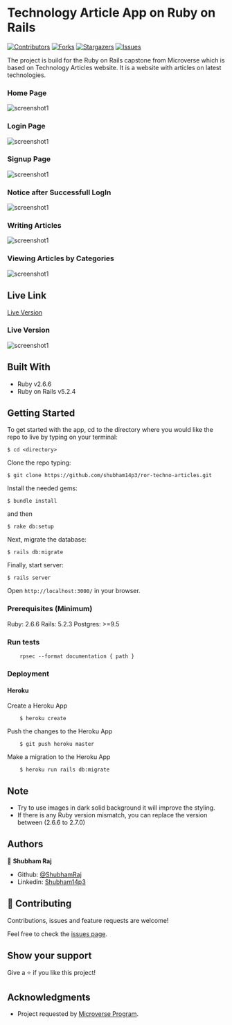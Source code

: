 # Technology Article App on Ruby on Rails

[![Contributors][contributors-shield]][contributors-url]
[![Forks][forks-shield]][forks-url]
[![Stargazers][stars-shield]][stars-url]
[![Issues][issues-shield]][issues-url]

The project is build for the Ruby on Rails capstone from Microverse which is based on Technology Articles website. It is a website with articles on latest technologies.

### Home Page

![screenshot1](app/assets/images/screenshot01.PNG)

### Login Page

![screenshot1](app/assets/images/screenshot06.PNG)

### Signup Page

![screenshot1](app/assets/images/screenshot02.PNG)

### Notice after Successfull LogIn

![screenshot1](app/assets/images/screenshot03.PNG)

### Writing Articles

![screenshot1](app/assets/images/screenshot04.PNG)

### Viewing Articles by Categories

![screenshot1](app/assets/images/screenshot05.PNG)

## Live Link

[Live Version](https://polar-tundra-57268.herokuapp.com/login)

### Live Version

![screenshot1](app/assets/images/screenshot07.PNG)

## Built With

- Ruby v2.6.6
- Ruby on Rails v5.2.4

## Getting Started

To get started with the app, cd to the directory where you would like the repo to live by typing on your terminal:

```
$ cd <directory>
```

Clone the repo typing:

```
$ git clone https://github.com/shubham14p3/ror-techno-articles.git
```

Install the needed gems:

```
$ bundle install
```

and then

```
$ rake db:setup

```


Next, migrate the database:

```
$ rails db:migrate
```

Finally, start server:

```
$ rails server
```

Open `http://localhost:3000/` in your browser.

### Prerequisites (Minimum)

Ruby: 2.6.6
Rails: 5.2.3
Postgres: >=9.5

### Run tests

```
    rpsec --format documentation { path }
```


### Deployment

#### Heroku

  Create a Heroku App

  ```
      $ heroku create
  ```
  Push the changes to the Heroku App

  ```
      $ git push heroku master
  ```

  Make a migration to the Heroku App

  ```
      $ heroku run rails db:migrate
  ```
## Note

- Try to use images in dark solid background it will improve the styling.
- If there is any Ruby version mismatch, you can replace the version between (2.6.6 to 2.7.0)

## Authors

👤 **Shubham Raj**

- Github: [@ShubhamRaj](https://github.com/shubham14p3)
- Linkedin: [Shubham14p3](https://www.linkedin.com/in/shubham14p3/)

## 🤝 Contributing

Contributions, issues and feature requests are welcome!

Feel free to check the [issues page](https://github.com/shubham14p3/ror-techno-articles/issues).

## Show your support

Give a ⭐️ if you like this project!

## Acknowledgments

- Project requested by [Microverse Program](https://www.microverse.org/).



<!-- MARKDOWN LINKS & IMAGES -->

[contributors-shield]: https://img.shields.io/github/contributors/shubham14p3/members-only.svg?style=flat-square
[contributors-url]: https://github.com/shubham14p3/ror-techno-articles/graphs/contributors
[forks-shield]: https://img.shields.io/github/forks/shubham14p3/members-only.svg?style=flat-square
[forks-url]: https://github.com/shubham14p3/ror-techno-articles/network/members
[stars-shield]: https://img.shields.io/github/stars/shubham14p3/members-only.svg?style=flat-square
[stars-url]: https://github.com/shubham14p3/ror-techno-articles/stargazers
[issues-shield]: https://img.shields.io/github/issues/shubham14p3/members-only.svg?style=flat-square
[issues-url]: https://github.com/shubham14p3/ror-techno-articles/issues
